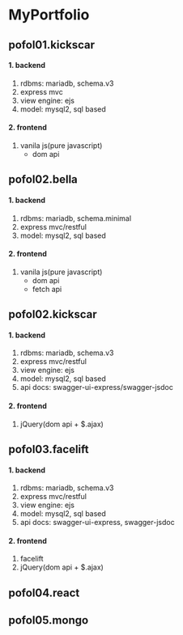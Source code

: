 # MyPortfolio



## pofol01.kickscar
#### 1. backend
1. rdbms: mariadb, schema.v3
2. express mvc
3. view engine: ejs
4. model: mysql2, sql based
#### 2. frontend
1. vanila js(pure javascript)
   - dom api




## pofol02.bella
#### 1. backend
1. rdbms: mariadb, schema.minimal
2. express mvc/restful
3. model: mysql2, sql based
#### 2. frontend
1. vanila js(pure javascript)
   - dom api
   - fetch api




## pofol02.kickscar
#### 1. backend
1. rdbms: mariadb, schema.v3
2. express mvc/restful
3. view engine: ejs
4. model: mysql2, sql based
5. api docs: swagger-ui-express/swagger-jsdoc
#### 2. frontend
1. jQuery(dom api + $.ajax)




## pofol03.facelift
#### 1. backend
1. rdbms: mariadb, schema.v3
2. express mvc/restful
3. view engine: ejs
4. model: mysql2, sql based
5. api docs: swagger-ui-express, swagger-jsdoc
#### 2. frontend
1. facelift
2. jQuery(dom api + $.ajax)




## pofol04.react
## pofol05.mongo